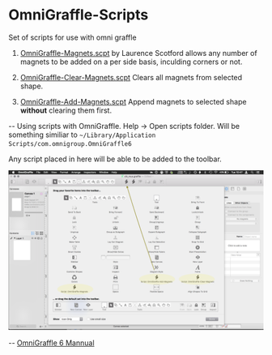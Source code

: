 # OmniGraffle-Scripts
Set of scripts for use with omni graffle

1. [OmniGraffle-Magnets.scpt][] by Laurence Scotford allows any number of magnets to be added on a per side basis, inculding corners or not.

2. [OmniGraffle-Clear-Magnets.scpt][] Clears all magnets from selected shape.

3. [OmniGraffle-Add-Magnets.scpt][] Append magnets to selected shape **without** clearing them first.

--
Using scripts with OmniGraffle.
Help -> Open scripts folder. Will be something similiar to `~/Library/Application Scripts/com.omnigroup.OmniGraffle6`

Any script placed in here will be able to be added to the toolbar.

![Image of toolbar adding Scripts](Toolbar.png)

--
[OmniGraffle 6 Mannual](http://files.omnigroup.com/software/MacOSX/Manuals/omnigraffle-6-manual.pdf)


[OmniGraffle-Magnets.scpt]: OmniGraffle-Magnets.scpt
[OmniGraffle-Clear-Magnets.scpt]: OmniGraffle-Clear-Magnets.scpt
[OmniGraffle-Add-Magnets.scpt]: OmniGraffle-Add-Magnets.scpt
